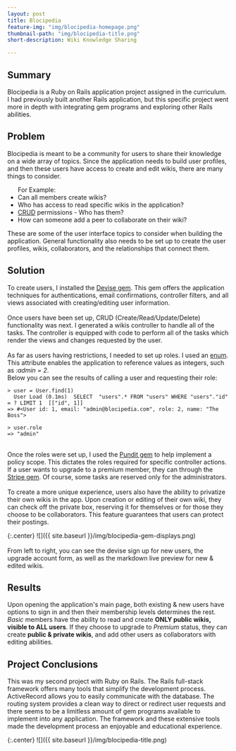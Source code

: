 ```yaml
---
layout: post
title: Blocipedia
feature-img: "img/blocipedia-homepage.png"
thumbnail-path: "img/blocipedia-title.png"
short-description: Wiki Knowledge Sharing

---
```


## Summary
Blocipedia is a Ruby on Rails application project assigned in the curriculum. I had previously built another Rails application, but this specific project went more in depth with integrating gem programs and exploring other Rails abilities.

## Problem
Blocipedia is meant to be a community for users to share their knowledge on a wide array of topics. Since the application needs to build user profiles, and then these users have access to create and edit wikis, there are many things to consider. <br>
<ul>For Example:
    <li>Can all members create wikis?</li>
    <li>Who has access to read specific wikis in the application?</li>
    <li><a href="https://en.wikipedia.org/wiki/Create,_read,_update_and_delete" target="_blank">CRUD</a> permissions - Who has them?</li>
    <li>How can someone add a peer to collaborate on their wiki?</li>
</ul>

These are some of the user interface topics to consider when building the application. General functionality also needs to be set up to create the user profiles, wikis, collaborators, and the relationships that connect them.

## Solution
To create users, I installed the <a href="https://github.com/plataformatec/devise" target="_blank">Devise gem</a>. This gem offers the application techniques for authentications, email confirmations, controller filters, and all views associated with creating/editing user information.
<br><br>
Once users have been set up, CRUD (Create/Read/Update/Delete) functionality was next. I generated a wikis controller to handle all of the tasks. The controller is equipped with code to perform all of the tasks which render the views and changes requested by the user.
<br><br>
As far as users having restrictions, I needed to set up roles. I used an <a href="http://edgeapi.rubyonrails.org/classes/ActiveRecord/Enum.html" target="_blank">enum</a>. This attribute enables the application to reference values as integers, such as *:admin = 2*. 
<br>Below you can see the results of calling a user and requesting their role:
```
> user = User.find(1)
  User Load (0.1ms)  SELECT  "users".* FROM "users" WHERE "users"."id" = ? LIMIT 1  [["id", 1]]
=> #<User id: 1, email: "admin@blocipedia.com", role: 2, name: "The Boss">

> user.role
=> "admin"
```
<br>
Once the roles were set up, I used the <a href="https://github.com/elabs/pundit" target="_blank">Pundit gem</a> to help implement a policy scope.  This dictates the roles required for specific controller actions. If a user wants to upgrade to a premium member, they can through the <a href="https://github.com/stripe/stripe-ruby" target="_blank">Stripe gem</a>. Of course, some tasks are reserved only for the administrators.
<br><br>
To create a more unique experience, users also have the ability to privatize their own wikis in the app. Upon creation or editing of their own wiki, they can check off the private box, reserving it for themselves or for those they choose to be collaborators. This feature guarantees that users can protect their postings.

{:.center}
![]({{ site.baseurl }}/img/blocipedia-gem-displays.png)<br><br>
From left to right, you can see the devise sign up for new users, the upgrade account form, as well as the markdown live preview for new & edited wikis.

## Results
Upon opening the application's main page, both existing & new users have options to sign in and then their membership levels determines the rest. <em>Basic</em> members have the ability to read and create <strong>ONLY public wikis, visible to ALL users</strong>. If they choose to upgrade to <em>Premium</em> status, they can create <strong>public & private wikis</strong>, and add other users as collaborators with editing abilities.
## Project Conclusions
This was my second project with Ruby on Rails. The Rails full-stack framework offers many tools that simplify the development process.  ActiveRecord allows you to easily communicate with the database. The routing system provides a clean way to direct or redirect user requests and there seems to be a limitless amount of gem programs available to implement into any application. The framework and these extensive tools made the development process an enjoyable and educational experience.

{:.center}
![]({{ site.baseurl }}/img/blocipedia-title.png)